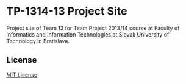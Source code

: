 # TP-1314-13 Project Site

Project site of Team 13 for Team Project 2013/14 course
at Faculty of Informatics and Information Technologies
at Slovak University of Technology in Bratislava.

## License

[MIT License](http://opensource.org/licenses/MIT)
